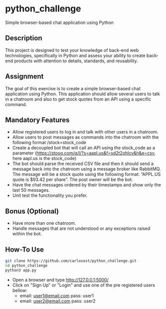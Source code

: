 # python_challenge
Simple browser-based chat application using Python

## Description
This project is designed to test your knowledge of back-end web technologies, specifically in
Python and assess your ability to create back-end products with attention to details, standards,
and reusability.

## Assignment
The goal of this exercise is to create a simple browser-based chat application using Python.
This application should allow several users to talk in a chatroom and also to get stock quotes
from an API using a specific command.

## Mandatory Features
* Allow registered users to log in and talk with other users in a chatroom.
* Allow users to post messages as commands into the chatroom with the following format 
/stock=stock_code
* Create a decoupled bot that will call an API using the stock_code as a parameter
(https://stooq.com/q/l/?s=aapl.us&f=sd2t2ohlcv&h&e=csv, here aapl.us is the stock_code)
* The bot should parse the received CSV file and then it should send a message back into
the chatroom using a message broker like RabbitMQ. The message will be a stock quote
using the following format: “APPL.US quote is $93.42 per share”. The post owner will be the bot.
* Have the chat messages ordered by their timestamps and show only the last 50 messages.
* Unit test the functionality you prefer.

## Bonus (Optional)
* Have more than one chatroom.
* Handle messages that are not understood or any exceptions raised within the bot.

## How-To Use
```sh
git clone https://github.com/carlosost/python_challenge.git
cd python_challenge
python3 app.py
```
* Open a browser and type http://127.0.0.1:5000/
* Click on "Sign Up" or "Login" and use one of the pre registered users bellow:
    * email: user1@email.com pass: user1
    * email: user2@email.com pass: user2